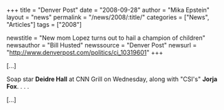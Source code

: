 +++
title = "Denver Post"
date = "2008-09-28"
author = "Mika Epstein"
layout = "news"
permalink = "/news/2008/:title/"
categories = ["News", "Articles"]
tags = ["2008"]

newstitle = "New mom Lopez turns out to hail a champion of children"
newsauthor = "Bill Husted"
newssource = "Denver Post"
newsurl = "http://www.denverpost.com/politics/ci_10319601"
+++

[...]

Soap star **Deidre Hall** at CNN Grill on Wednesday, along with "CSI's" **Jorja Fox**. . . . 

[...]  
